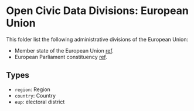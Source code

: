 # Open Civic Data Divisions: European Union

This folder list the following administrative divisions of the European Union:

* Member state of the European Union [ref](https://en.wikipedia.org/wiki/Member_state_of_the_European_Union).
* European Parliament constituency [ref](https://en.wikipedia.org/wiki/European_Parliament_constituency).

## Types

* `region`: Region
* `country`: Country
* `eup`: electoral district